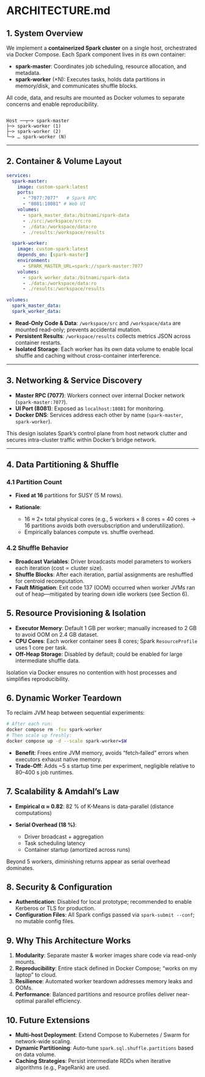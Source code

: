 
# ARCHITECTURE.md  

## 1. System Overview

We implement a **containerized Spark cluster** on a single host, orchestrated via Docker Compose. Each Spark component lives in its own container:

- **spark-master**: Coordinates job scheduling, resource allocation, and metadata.  
- **spark-worker** (×N): Executes tasks, holds data partitions in memory/disk, and communicates shuffle blocks.

All code, data, and results are mounted as Docker volumes to separate concerns and enable reproducibility.

```

Host ──┬─> spark-master
├─> spark-worker (1)
├─> spark-worker (2)
└─> … spark-worker (N)

````

---

## 2. Container & Volume Layout

```yaml
services:
  spark-master:
    image: custom-spark:latest
    ports:
      - "7077:7077"   # Spark RPC
      - "8081:18081" # Web UI
    volumes:
      - spark_master_data:/bitnami/spark-data
      - ./src:/workspace/src:ro
      - ./data:/workspace/data:ro
      - ./results:/workspace/results

  spark-worker:
    image: custom-spark:latest
    depends_on: [spark-master]
    environment:
      - SPARK_MASTER_URL=spark://spark-master:7077
    volumes:
      - spark_worker_data:/bitnami/spark-data
      - ./data:/workspace/data:ro
      - ./results:/workspace/results

volumes:
  spark_master_data:
  spark_worker_data:
````

* **Read-Only Code & Data**: `/workspace/src` and `/workspace/data` are mounted read-only; prevents accidental mutation.
* **Persistent Results**: `/workspace/results` collects metrics JSON across container restarts.
* **Isolated Storage**: Each worker has its own data volume to enable local shuffle and caching without cross-container interference.

---

## 3. Networking & Service Discovery

* **Master RPC (7077)**: Workers connect over internal Docker network (`spark-master:7077`).
* **UI Port (8081)**: Exposed as `localhost:18081` for monitoring.
* **Docker DNS**: Services address each other by name (`spark-master`, `spark-worker`).

This design isolates Spark’s control plane from host network clutter and secures intra-cluster traffic within Docker’s bridge network.

---

## 4. Data Partitioning & Shuffle

### 4.1 Partition Count

* **Fixed at 16** partitions for SUSY (5 M rows).
* **Rationale**:

  * 16 ≈ 2× total physical cores (e.g., 5 workers × 8 cores = 40 cores → 16 partitions avoids both oversubscription and underutilization).
  * Empirically balances compute vs. shuffle overhead.

### 4.2 Shuffle Behavior

* **Broadcast Variables**: Driver broadcasts model parameters to workers each iteration (cost ∝ cluster size).
* **Shuffle Blocks**: After each iteration, partial assignments are reshuffled for centroid recomputation.
* **Fault Mitigation**: Exit code 137 (OOM) occurred when worker JVMs ran out of heap—mitigated by tearing down idle workers (see Section 6).



## 5. Resource Provisioning & Isolation

* **Executor Memory**: Default 1 GB per worker; manually increased to 2 GB to avoid OOM on 2.4 GB dataset.
* **CPU Cores**: Each worker container sees 8 cores; Spark `ResourceProfile` uses 1 core per task.
* **Off-Heap Storage**: Disabled by default; could be enabled for large intermediate shuffle data.

Isolation via Docker ensures no contention with host processes and simplifies reproducibility.



## 6. Dynamic Worker Teardown

To reclaim JVM heap between sequential experiments:

```bash
# After each run:
docker compose rm -fsv spark-worker
# Then scale up freshly:
docker compose up -d --scale spark-worker=$W
```

* **Benefit**: Frees entire JVM memory, avoids “fetch‐failed” errors when executors exhaust native memory.
* **Trade-Off**: Adds \~5 s startup time per experiment, negligible relative to 80–400 s job runtimes.


## 7. Scalability & Amdahl’s Law

* **Empirical α ≈ 0.82**: 82 % of K-Means is data-parallel (distance computations)
* **Serial Overhead (18 %)**:

  * Driver broadcast + aggregation
  * Task scheduling latency
  * Container startup (amortized across runs)

Beyond 5 workers, diminishing returns appear as serial overhead dominates.


## 8. Security & Configuration

* **Authentication**: Disabled for local prototype; recommended to enable Kerberos or TLS for production.
* **Configuration Files**: All Spark configs passed via `spark-submit --conf`; no mutable config files.



## 9. Why This Architecture Works

1. **Modularity**: Separate master & worker images share code via read-only mounts.
2. **Reproducibility**: Entire stack defined in Docker Compose; “works on my laptop” to cloud.
3. **Resilience**: Automated worker teardown addresses memory leaks and OOMs.
4. **Performance**: Balanced partitions and resource profiles deliver near-optimal parallel efficiency.



## 10. Future Extensions

* **Multi-host Deployment**: Extend Compose to Kubernetes / Swarm for network-wide scaling.
* **Dynamic Partitioning**: Auto-tune `spark.sql.shuffle.partitions` based on data volume.
* **Caching Strategies**: Persist intermediate RDDs when iterative algorithms (e.g., PageRank) are used.
